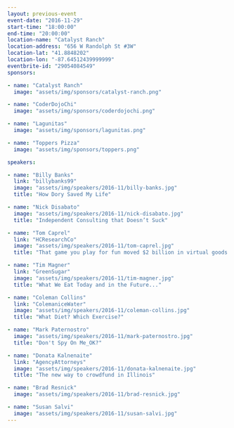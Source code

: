 ```yaml
---
layout: previous-event
event-date: "2016-11-29"
start-time: "18:00:00"
end-time: "20:00:00"
location-name: "Catalyst Ranch"
location-address: "656 W Randolph St #3W"
location-lat: "41.8848202"
location-lon: "-87.64512439999999"
eventbrite-id: "29054084549"
sponsors:

- name: "Catalyst Ranch"
  image: "assets/img/sponsors/catalyst-ranch.png"

- name: "CoderDojoChi"
  image: "assets/img/sponsors/coderdojochi.png"

- name: "Lagunitas"
  image: "assets/img/sponsors/lagunitas.png"

- name: "Toppers Pizza"
  image: "assets/img/sponsors/toppers.png"

speakers:

- name: "Billy Banks"
  link: "billybanks99"
  image: "assets/img/speakers/2016-11/billy-banks.jpg"
  title: "How Dory Saved My Life"

- name: "Nick Disabato"
  image: "assets/img/speakers/2016-11/nick-disabato.jpg"
  title: "Independent Consulting that Doesn’t Suck"

- name: "Tom Caprel"
  link: "HCResearchCo"
  image: "assets/img/speakers/2016-11/tom-caprel.jpg"
  title: "That game you play for fun moved $2 billion in virtual goods last year"

- name: "Tim Magner"
  link: "GreenSugar"
  image: "assets/img/speakers/2016-11/tim-magner.jpg"
  title: "What We Eat Today and in the Future..."

- name: "Coleman Collins"
  link: "ColemaniceWater"
  image: "assets/img/speakers/2016-11/coleman-collins.jpg"
  title: "What Diet? Which Exercise?"

- name: "Mark Paternostro"
  image: "assets/img/speakers/2016-11/mark-paternostro.jpg"
  title: "Don't Spy On Me_OK?"

- name: "Donata Kalnenaite"
  link: "AgencyAttorneys"
  image: "assets/img/speakers/2016-11/donata-kalnenaite.jpg"
  title: "The new way to crowdfund in Illinois"

- name: "Brad Resnick"
  image: "assets/img/speakers/2016-11/brad-resnick.jpg"

- name: "Susan Salvi"
  image: "assets/img/speakers/2016-11/susan-salvi.jpg"
---
```

